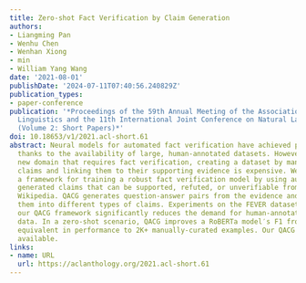 ```yaml
---
title: Zero-shot Fact Verification by Claim Generation
authors:
- Liangming Pan
- Wenhu Chen
- Wenhan Xiong
- min
- William Yang Wang
date: '2021-08-01'
publishDate: '2024-07-11T07:40:56.240829Z'
publication_types:
- paper-conference
publication: '*Proceedings of the 59th Annual Meeting of the Association for Computational
  Linguistics and the 11th International Joint Conference on Natural Language Processing
  (Volume 2: Short Papers)*'
doi: 10.18653/v1/2021.acl-short.61
abstract: Neural models for automated fact verification have achieved promising results
  thanks to the availability of large, human-annotated datasets. However, for each
  new domain that requires fact verification, creating a dataset by manually writing
  claims and linking them to their supporting evidence is expensive. We develop QACG,
  a framework for training a robust fact verification model by using automatically
  generated claims that can be supported, refuted, or unverifiable from evidence from
  Wikipedia. QACG generates question-answer pairs from the evidence and then converts
  them into different types of claims. Experiments on the FEVER dataset show that
  our QACG framework significantly reduces the demand for human-annotated training
  data. In a zero-shot scenario, QACG improves a RoBERTa model′s F1 from 50% to 77%,
  equivalent in performance to 2K+ manually-curated examples. Our QACG code is publicly
  available.
links:
- name: URL
  url: https://aclanthology.org/2021.acl-short.61
---
```

